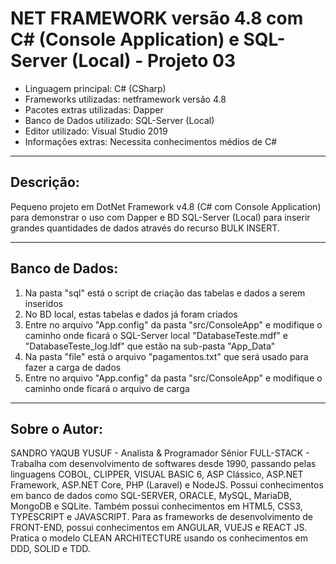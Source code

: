 # NET FRAMEWORK versão 4.8 com C# (Console Application) e SQL-Server (Local) - Projeto 03

* Linguagem principal: C# (CSharp)
* Frameworks utilizadas: netframework versão 4.8
* Pacotes extras utilizadas: Dapper
* Banco de Dados utilizado: SQL-Server (Local)
* Editor utilizado: Visual Studio 2019
* Informações extras: Necessita conhecimentos médios de C#

----

## Descrição:

Pequeno projeto em DotNet Framework v4.8 (C# com Console Application) para demonstrar o uso com Dapper e BD SQL-Server (Local) para inserir grandes quantidades de dados através do recurso BULK INSERT.

----

## Banco de Dados:

1. Na pasta "sql" está o script de criação das tabelas e dados a serem inseridos
2. No BD local, estas tabelas e dados já foram criados
3. Entre no arquivo "App.config" da pasta "src/ConsoleApp" e modifique o caminho onde ficará o SQL-Server local "DatabaseTeste.mdf" e "DatabaseTeste_log.ldf" que estão na sub-pasta "App_Data"
4. Na pasta "file" está o arquivo "pagamentos.txt" que será usado para fazer a carga de dados
5. Entre no arquivo "App.config" da pasta "src/ConsoleApp" e modifique o caminho onde ficará o arquivo de carga

----

## Sobre o Autor:

SANDRO YAQUB YUSUF - Analista & Programador Sênior FULL-STACK - Trabalha com desenvolvimento de softwares desde 1990, passando pelas linguagens COBOL, CLIPPER, VISUAL BASIC 6, ASP Clássico, ASP.NET Framework, ASP.NET Core, PHP (Laravel) e NodeJS. Possui conhecimentos em banco de dados como SQL-SERVER, ORACLE, MySQL, MariaDB, MongoDB e SQLite. Também possui conhecimentos em HTML5, CSS3, TYPESCRIPT e JAVASCRIPT. Para as frameworks de desenvolvimento de FRONT-END, possui conhecimentos em ANGULAR, VUEJS e REACT JS. Pratica o modelo CLEAN ARCHITECTURE usando os conhecimentos em DDD, SOLID e TDD.

